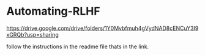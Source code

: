 # Automating-RLHF

https://drive.google.com/drive/folders/1Y0Mvbfmuh4gVydNAD8cENCuY3I9xGRQb?usp=sharing

follow the instructions in the readme file thats in the link.

